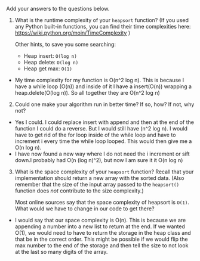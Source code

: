 Add your answers to the questions below.

1. What is the runtime complexity of your `heapsort` function? (If you used any
   Python built-in functions, you can find their time complexities here:
   https://wiki.python.org/moin/TimeComplexity )

    Other hints, to save you some searching:

    - Heap insert: `O(log n)`
    - Heap delete: `O(log n)`
    - Heap get max: `O(1)`

- My time complexity for my function is O(n^2 log n). This is because I have a while loop (O(n)) and inside of it I have a insert(O(n)) wrapping a heap.delete(O(log n)). So all together they are O(n^2 log n)

2. Could one make your algorithm run in better time? If so, how? If not, why
   not?
   
- Yes I could. I could replace insert with append and then at the end of the function I could do a reverse. But I would still have (n^2 log n). I would have to get rid of the for loop inside of the while loop and have to increment i every time the while loop looped. This would then give me a O(n log n). 
- I have now found a new way where I do not need the i increment or sift down.I probably had O(n (log n)^2), but now I am sure it it O(n log n)

3. What is the space complexity of your `heapsort` function? Recall that your
   implementation should return a new array with the sorted data. (Also remember
   that the size of the input array passed to the `heapsort()` function does
   _not_ contribute to the size complexity.)

    Most online sources say that the space complexity of heapsort is `O(1)`. What
    would we have to change in our code to get there?


- I would say that our space complexity is O(n). This is because we are appending a number into a new list to return at the end. If we wanted O(1), we would need to have to return the storage in the heap class and that be in the correct order. This might be possible if we would flip the max number to the end of the storage and then tell the size to not look at the last so many digits of the array.
